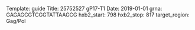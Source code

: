 Template: guide
Title: 25752527 gP17-T1
Date: 2019-01-01
grna: GAGAGCGTCGGTATTAAGCG
hxb2_start: 798
hxb2_stop: 817
target_region: Gag/Pol
